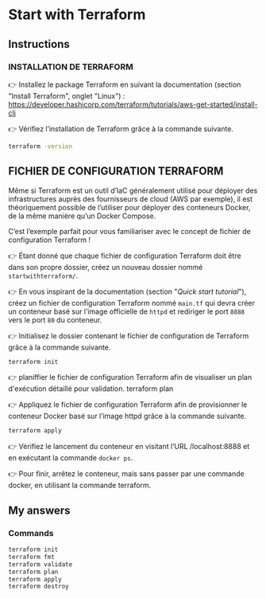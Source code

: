 # Start with Terraform

## Instructions

### INSTALLATION DE TERRAFORM
👉 Installez le package Terraform en suivant la documentation (section "Install Terraform", onglet "Linux") : https://developer.hashicorp.com/terraform/tutorials/aws-get-started/install-cli

👉 Vérifiez l’installation de Terraform grâce à la commande suivante.

```sh
terraform -version
```

## FICHIER DE CONFIGURATION TERRAFORM
Même si Terraform est un outil d’IaC généralement utilisé pour déployer des infrastructures auprès des fournisseurs de cloud (AWS par exemple), il est théoriquement possible de l’utiliser pour déployer des conteneurs Docker, de la même manière qu’un Docker Compose.

C’est l’exemple parfait pour vous familiariser avec le concept de fichier de configuration Terraform !

👉 Étant donné que chaque fichier de configuration Terraform doit être dans son propre dossier, créez un nouveau dossier nommé `startwithterraform/`.

👉 En vous inspirant de la documentation (section "*Quick start tutorial*"), créez un fichier de configuration Terraform nommé `main.tf` qui devra créer un conteneur basé sur l’image officielle de `httpd` et rediriger le port `8888` vers le port `80` du conteneur.

👉 Initialisez le dossier contenant le fichier de configuration de Terraform grâce à la commande suivante.

```sh
terraform init
```

👉 planiffier le fichier de configuration Terraform afin de visualiser un plan d'exécution détaillé pour validation.
terraform plan

👉 Appliquez le fichier de configuration Terraform afin de provisionner le conteneur Docker basé sur l’image httpd grâce à la commande suivante.

```sh
terraform apply
```

👉 Vérifiez le lancement du conteneur en visitant l’URL /localhost:8888 et en exécutant la commande `docker ps`.

👉 Pour finir, arrêtez le conteneur, mais sans passer par une commande docker, en utilisant la commande terraform.

## My answers

### Commands

```sh
terraform init
terraform fmt
terraform validate
terraform plan
terraform apply
terraform destroy
```